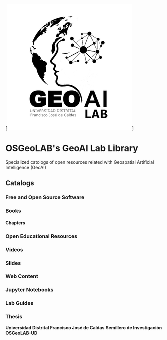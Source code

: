 [![Logo GeoAI Lab Universidad Distrital Francisco José de Caldas](https://github.com/osgeolabud/geoai/blob/main/Logo_GeoAI_Lab_B_W_400.png)]

# OSGeoLAB's GeoAI Lab Library
Specialized catologs of open resources related with Geospatial Artificial Intelligence (GeoAI)

## Catalogs

### Free and Open Source Software
### Books
#### Chapters
### Open Educational Resources 
### Videos
### Slides
### Web Content
### Jupyter Notebooks
### Lab Guides
### Thesis

**Universidad Distrital Francisco José de Caldas**
**Semillero de Investigación OSGeoLAB-UD**

